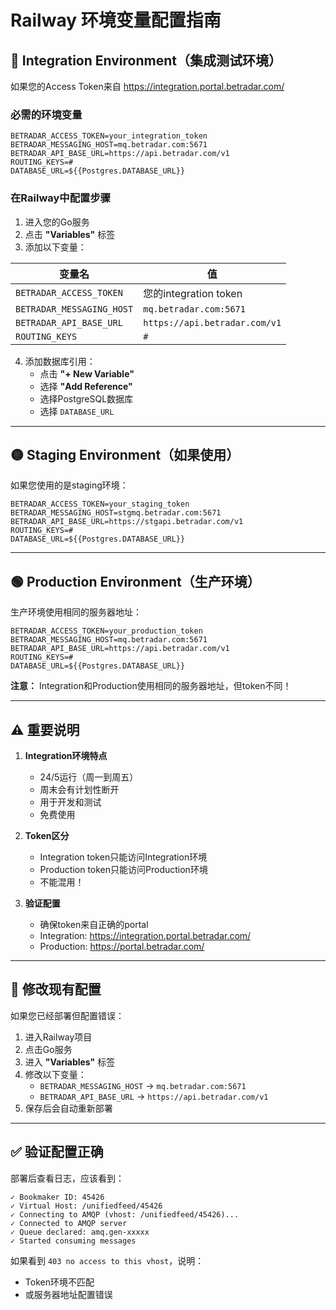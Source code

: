 # Railway 环境变量配置指南

## 🔵 Integration Environment（集成测试环境）

如果您的Access Token来自 https://integration.portal.betradar.com/

### 必需的环境变量

```
BETRADAR_ACCESS_TOKEN=your_integration_token
BETRADAR_MESSAGING_HOST=mq.betradar.com:5671
BETRADAR_API_BASE_URL=https://api.betradar.com/v1
ROUTING_KEYS=#
DATABASE_URL=${{Postgres.DATABASE_URL}}
```

### 在Railway中配置步骤

1. 进入您的Go服务
2. 点击 **"Variables"** 标签
3. 添加以下变量：

| 变量名 | 值 |
|--------|-----|
| `BETRADAR_ACCESS_TOKEN` | 您的integration token |
| `BETRADAR_MESSAGING_HOST` | `mq.betradar.com:5671` |
| `BETRADAR_API_BASE_URL` | `https://api.betradar.com/v1` |
| `ROUTING_KEYS` | `#` |

4. 添加数据库引用：
   - 点击 **"+ New Variable"**
   - 选择 **"Add Reference"**
   - 选择PostgreSQL数据库
   - 选择 `DATABASE_URL`

---

## 🟡 Staging Environment（如果使用）

如果您使用的是staging环境：

```
BETRADAR_ACCESS_TOKEN=your_staging_token
BETRADAR_MESSAGING_HOST=stgmq.betradar.com:5671
BETRADAR_API_BASE_URL=https://stgapi.betradar.com/v1
ROUTING_KEYS=#
DATABASE_URL=${{Postgres.DATABASE_URL}}
```

---

## 🟢 Production Environment（生产环境）

生产环境使用相同的服务器地址：

```
BETRADAR_ACCESS_TOKEN=your_production_token
BETRADAR_MESSAGING_HOST=mq.betradar.com:5671
BETRADAR_API_BASE_URL=https://api.betradar.com/v1
ROUTING_KEYS=#
DATABASE_URL=${{Postgres.DATABASE_URL}}
```

**注意：** Integration和Production使用相同的服务器地址，但token不同！

---

## ⚠️ 重要说明

1. **Integration环境特点**
   - 24/5运行（周一到周五）
   - 周末会有计划性断开
   - 用于开发和测试
   - 免费使用

2. **Token区分**
   - Integration token只能访问Integration环境
   - Production token只能访问Production环境
   - 不能混用！

3. **验证配置**
   - 确保token来自正确的portal
   - Integration: https://integration.portal.betradar.com/
   - Production: https://portal.betradar.com/

---

## 🔧 修改现有配置

如果您已经部署但配置错误：

1. 进入Railway项目
2. 点击Go服务
3. 进入 **"Variables"** 标签
4. 修改以下变量：
   - `BETRADAR_MESSAGING_HOST` → `mq.betradar.com:5671`
   - `BETRADAR_API_BASE_URL` → `https://api.betradar.com/v1`
5. 保存后会自动重新部署

---

## ✅ 验证配置正确

部署后查看日志，应该看到：

```
✓ Bookmaker ID: 45426
✓ Virtual Host: /unifiedfeed/45426
✓ Connecting to AMQP (vhost: /unifiedfeed/45426)...
✓ Connected to AMQP server
✓ Queue declared: amq.gen-xxxxx
✓ Started consuming messages
```

如果看到 `403 no access to this vhost`，说明：
- Token环境不匹配
- 或服务器地址配置错误

